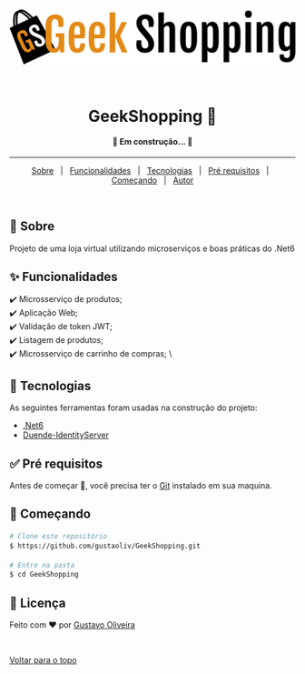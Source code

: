 <div align="center" id="top"> 
  <img src="https://github.com/gustaoliv/GeekShopping/blob/main/GeekShopping.Web/wwwroot/images/geek_shopping.png" alt="GeekShopping" />

  &#xa0;
</div>

<h1 align="center">GeekShopping 🛒</h1>


<!-- Status -->

<h4 align="center"> 
	🚧  Em construção...  🚧
</h4> 

<hr>

<p align="center">
  <a href="#dart-sobre">Sobre</a> &#xa0; | &#xa0; 
  <a href="#sparkles-funcionalidades">Funcionalidades</a> &#xa0; | &#xa0;
  <a href="#rocket-tecnologias">Tecnologias</a> &#xa0; | &#xa0;
  <a href="#white_check_mark-pré-requisitos">Pré requisitos</a> &#xa0; | &#xa0;
  <a href="#checkered_flag-começando">Começando</a> &#xa0; | &#xa0;
  <a href="https://github.com/gustavoliv" target="_blank">Autor</a>
</p>

<br>

## :dart: Sobre ##

Projeto de uma loja virtual utilizando microserviços e boas práticas do .Net6

## :sparkles: Funcionalidades ##

:heavy_check_mark: Microsserviço de produtos;\
:heavy_check_mark: Aplicação Web; \
:heavy_check_mark: Validação de token JWT; \
:heavy_check_mark: Listagem de produtos; \
:heavy_check_mark: Microsserviço de carrinho de compras; \


## :rocket: Tecnologias ##

As seguintes ferramentas foram usadas na construção do projeto:

- [.Net6](https://dotnet.microsoft.com/pt-br/)
- [Duende-IdentityServer](https://duendesoftware.com/products/identityserver)

## :white_check_mark: Pré requisitos ##

Antes de começar :checkered_flag:, você precisa ter o [Git](https://git-scm.com) instalado em sua maquina.

## :checkered_flag: Começando ##

```bash
# Clone este repositório
$ https://github.com/gustaoliv/GeekShopping.git

# Entre na pasta
$ cd GeekShopping
```

## :memo: Licença ##

Feito com :heart: por <a href="https://github.com/gustaoliv" target="_blank">Gustavo Oliveira</a>

&#xa0;

<a href="#top">Voltar para o topo</a>
